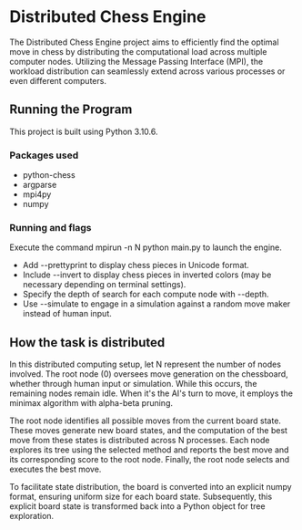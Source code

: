 # Distributed Chess Engine

The Distributed Chess Engine project aims to efficiently find the optimal move in chess by distributing the computational load across multiple computer nodes. Utilizing the Message Passing Interface (MPI), the workload distribution can seamlessly extend across various processes or even different computers.

## Running the Program
This project is built using Python 3.10.6.

### Packages used
- python-chess
- argparse
- mpi4py
- numpy

### Running and flags

Execute the command mpirun -n N python main.py to launch the engine.

- Add --prettyprint to display chess pieces in Unicode format.
- Include --invert to display chess pieces in inverted colors (may be necessary depending on terminal settings).
- Specify the depth of search for each compute node with --depth.
- Use --simulate to engage in a simulation against a random move maker instead of human input.

## How the task is distributed

In this distributed computing setup, let N represent the number of nodes involved. The root node (0) oversees move generation on the chessboard, whether through human input or simulation. While this occurs, the remaining nodes remain idle. When it's the AI's turn to move, it employs the minimax algorithm with alpha-beta pruning.

The root node identifies all possible moves from the current board state. These moves generate new board states, and the computation of the best move from these states is distributed across N processes. Each node explores its tree using the selected method and reports the best move and its corresponding score to the root node. Finally, the root node selects and executes the best move.

To facilitate state distribution, the board is converted into an explicit numpy format, ensuring uniform size for each board state. Subsequently, this explicit board state is transformed back into a Python object for tree exploration.